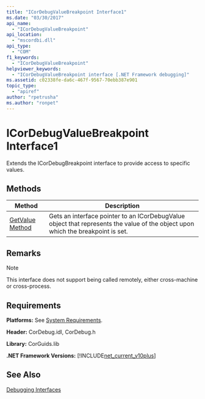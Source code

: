 ```yaml
---
title: "ICorDebugValueBreakpoint Interface1"
ms.date: "03/30/2017"
api_name: 
  - "ICorDebugValueBreakpoint"
api_location: 
  - "mscordbi.dll"
api_type: 
  - "COM"
f1_keywords: 
  - "ICorDebugValueBreakpoint"
helpviewer_keywords: 
  - "ICorDebugValueBreakpoint interface [.NET Framework debugging]"
ms.assetid: c02338fe-da6c-467f-9567-70ebb387e901
topic_type: 
  - "apiref"
author: "rpetrusha"
ms.author: "ronpet"
---
```

# ICorDebugValueBreakpoint Interface1
Extends the ICorDebugBreakpoint interface to provide access to specific values.  
  
## Methods  
  
|Method|Description|  
|------------|-----------------|  
|[GetValue Method](../../../../docs/framework/unmanaged-api/debugging/icordebugvaluebreakpoint-getvalue-method.md)|Gets an interface pointer to an ICorDebugValue object that represents the value of the object upon which the breakpoint is set.|  
  
## Remarks  
  
> [!NOTE]
>  This interface does not support being called remotely, either cross-machine or cross-process.  
  
## Requirements  
 **Platforms:** See [System Requirements](../../../../docs/framework/get-started/system-requirements.md).  
  
 **Header:** CorDebug.idl, CorDebug.h  
  
 **Library:** CorGuids.lib  
  
 **.NET Framework Versions:** [!INCLUDE[net_current_v10plus](../../../../includes/net-current-v10plus-md.md)]  
  
## See Also  
 [Debugging Interfaces](../../../../docs/framework/unmanaged-api/debugging/debugging-interfaces.md)
